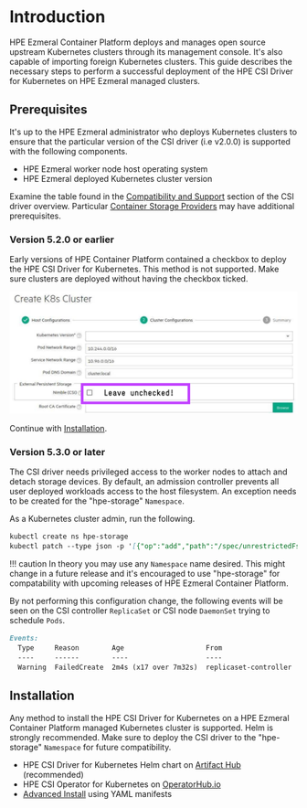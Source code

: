 # Introduction

HPE Ezmeral Container Platform deploys and manages open source upstream Kubernetes clusters through its management console. It's also capable of importing foreign Kubernetes clusters. This guide describes the necessary steps to perform a successful deployment of the HPE CSI Driver for Kubernetes on HPE Ezmeral managed clusters.

## Prerequisites

It's up to the HPE Ezmeral administrator who deploys Kubernetes clusters to ensure that the particular version of the CSI driver (i.e v2.0.0) is supported with the following components.

- HPE Ezmeral worker node host operating system
- HPE Ezmeral deployed Kubernetes cluster version

Examine the table found in the [Compatibility and Support](../csi_driver/index.md#compatibility_and_support) section of the CSI driver overview. Particular [Container Storage Providers](../container_storage_provider) may have additional prerequisites.

### Version 5.2.0 or earlier

Early versions of HPE Container Platform contained a checkbox to deploy the HPE CSI Driver for Kubernetes. This method is not supported. Make sure clusters are deployed without having the checkbox ticked.

![](img/hpecp-old.png)

Continue with [Installation](#installation).

### Version 5.3.0 or later

The CSI driver needs privileged access to the worker nodes to attach and detach storage devices. By default, an admission controller prevents all user deployed workloads access to the host filesystem. An exception needs to be created for the "hpe-storage" `Namespace`.

As a Kubernetes cluster admin, run the following.

```markdown
kubectl create ns hpe-storage
kubectl patch --type json -p '[{"op":"add","path":"/spec/unrestrictedFsMountNamespaces/-","value":"hpe-storage"}]' hpecpconfigs/hpecp-global-config -n hpecp
```

!!! caution
    In theory you may use any `Namespace` name desired. This might change in a future release and it's encouraged to use "hpe-storage" for compatability with upcoming releases of HPE Ezmeral Container Platform.

By not performing this configuration change, the following events will be seen on the CSI controller `ReplicaSet` or CSI node `DaemonSet` trying to schedule `Pods`.

```markdown
Events:
  Type     Reason        Age                    From                   Message
  ----     ------        ----                   ----                   -------
  Warning  FailedCreate  2m4s (x17 over 7m32s)  replicaset-controller  Error creating: admission webhook "soft-validate.hpecp.hpe.com" denied the request: Hostpath ("/") referenced in volume is not valid for this namespace because of FS Mount protections.
```

## Installation

Any method to install the HPE CSI Driver for Kubernetes on a HPE Ezmeral Container Platform managed Kubernetes cluster is supported. Helm is strongly recommended. Make sure to deploy the CSI driver to the "hpe-storage" `Namespace` for future compatibility.

- HPE CSI Driver for Kubernetes Helm chart on [Artifact Hub](https://artifacthub.io/packages/helm/hpe-storage/hpe-csi-driver) (recommended)
- HPE CSI Operator for Kubernetes on [OperatorHub.io](https://operatorhub.io/operator/hpe-csi-operator)
- [Advanced Install](../csi_driver/deployment.md#advanced_install) using YAML manifests
